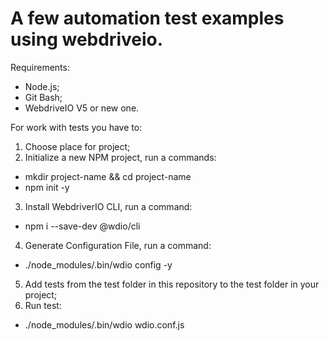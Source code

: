 # A few automation test examples using webdriveio.

Requirements:
- Node.js;
- Git Bash;
- WebdriveIO V5 or new one.

For work with tests you have to:
1. Choose place for project;
2. Initialize a new NPM project, run a commands:
- mkdir project-name && cd project-name
- npm init -y
3. Install WebdriverIO CLI, run a command:
- npm i --save-dev @wdio/cli
4. Generate Configuration File, run a command:
- ./node_modules/.bin/wdio config -y
5. Add tests from the test folder in this repository to the test folder in your project;
6. Run test:
- ./node_modules/.bin/wdio wdio.conf.js
